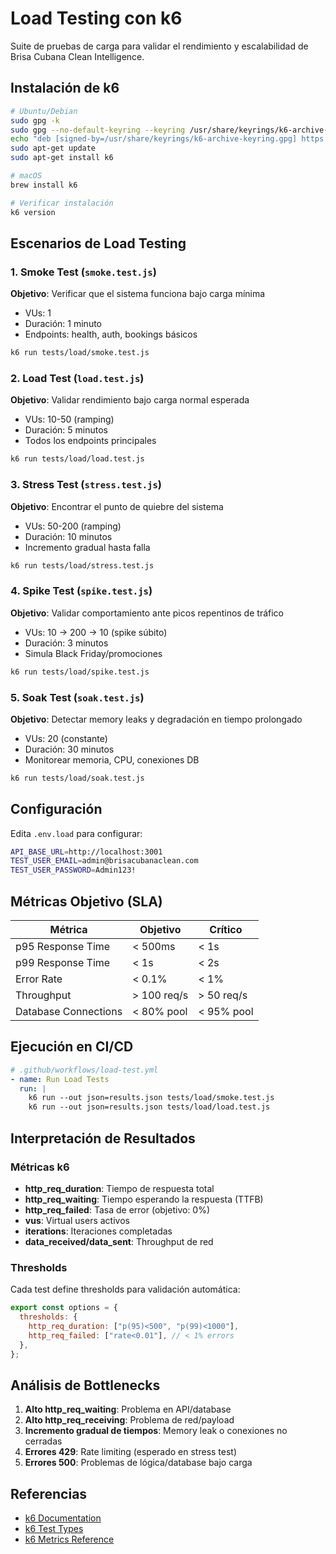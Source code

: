 # Load Testing con k6

Suite de pruebas de carga para validar el rendimiento y escalabilidad de Brisa Cubana Clean Intelligence.

## Instalación de k6

```bash
# Ubuntu/Debian
sudo gpg -k
sudo gpg --no-default-keyring --keyring /usr/share/keyrings/k6-archive-keyring.gpg --keyserver hkp://keyserver.ubuntu.com:80 --recv-keys C5AD17C747E3415A3642D57D77C6C491D6AC1D69
echo "deb [signed-by=/usr/share/keyrings/k6-archive-keyring.gpg] https://dl.k6.io/deb stable main" | sudo tee /etc/apt/sources.list.d/k6.list
sudo apt-get update
sudo apt-get install k6

# macOS
brew install k6

# Verificar instalación
k6 version
```

## Escenarios de Load Testing

### 1. Smoke Test (`smoke.test.js`)

**Objetivo**: Verificar que el sistema funciona bajo carga mínima

- VUs: 1
- Duración: 1 minuto
- Endpoints: health, auth, bookings básicos

```bash
k6 run tests/load/smoke.test.js
```

### 2. Load Test (`load.test.js`)

**Objetivo**: Validar rendimiento bajo carga normal esperada

- VUs: 10-50 (ramping)
- Duración: 5 minutos
- Todos los endpoints principales

```bash
k6 run tests/load/load.test.js
```

### 3. Stress Test (`stress.test.js`)

**Objetivo**: Encontrar el punto de quiebre del sistema

- VUs: 50-200 (ramping)
- Duración: 10 minutos
- Incremento gradual hasta falla

```bash
k6 run tests/load/stress.test.js
```

### 4. Spike Test (`spike.test.js`)

**Objetivo**: Validar comportamiento ante picos repentinos de tráfico

- VUs: 10 → 200 → 10 (spike súbito)
- Duración: 3 minutos
- Simula Black Friday/promociones

```bash
k6 run tests/load/spike.test.js
```

### 5. Soak Test (`soak.test.js`)

**Objetivo**: Detectar memory leaks y degradación en tiempo prolongado

- VUs: 20 (constante)
- Duración: 30 minutos
- Monitorear memoria, CPU, conexiones DB

```bash
k6 run tests/load/soak.test.js
```

## Configuración

Edita `.env.load` para configurar:

```bash
API_BASE_URL=http://localhost:3001
TEST_USER_EMAIL=admin@brisacubanaclean.com
TEST_USER_PASSWORD=Admin123!
```

## Métricas Objetivo (SLA)

| Métrica              | Objetivo    | Crítico    |
| -------------------- | ----------- | ---------- |
| p95 Response Time    | < 500ms     | < 1s       |
| p99 Response Time    | < 1s        | < 2s       |
| Error Rate           | < 0.1%      | < 1%       |
| Throughput           | > 100 req/s | > 50 req/s |
| Database Connections | < 80% pool  | < 95% pool |

## Ejecución en CI/CD

```yaml
# .github/workflows/load-test.yml
- name: Run Load Tests
  run: |
    k6 run --out json=results.json tests/load/smoke.test.js
    k6 run --out json=results.json tests/load/load.test.js
```

## Interpretación de Resultados

### Métricas k6

- **http_req_duration**: Tiempo de respuesta total
- **http_req_waiting**: Tiempo esperando la respuesta (TTFB)
- **http_req_failed**: Tasa de error (objetivo: 0%)
- **vus**: Virtual users activos
- **iterations**: Iteraciones completadas
- **data_received/data_sent**: Throughput de red

### Thresholds

Cada test define thresholds para validación automática:

```javascript
export const options = {
  thresholds: {
    http_req_duration: ["p(95)<500", "p(99)<1000"],
    http_req_failed: ["rate<0.01"], // < 1% errors
  },
};
```

## Análisis de Bottlenecks

1. **Alto http_req_waiting**: Problema en API/database
2. **Alto http_req_receiving**: Problema de red/payload
3. **Incremento gradual de tiempos**: Memory leak o conexiones no cerradas
4. **Errores 429**: Rate limiting (esperado en stress test)
5. **Errores 500**: Problemas de lógica/database bajo carga

## Referencias

- [k6 Documentation](https://k6.io/docs/)
- [k6 Test Types](https://k6.io/docs/test-types/introduction/)
- [k6 Metrics Reference](https://k6.io/docs/using-k6/metrics/)
